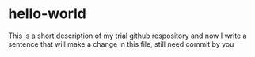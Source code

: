 # hello-world
This is a short description of my trial github respository
and now I write a sentence that will make a change in this file, still need commit by you
